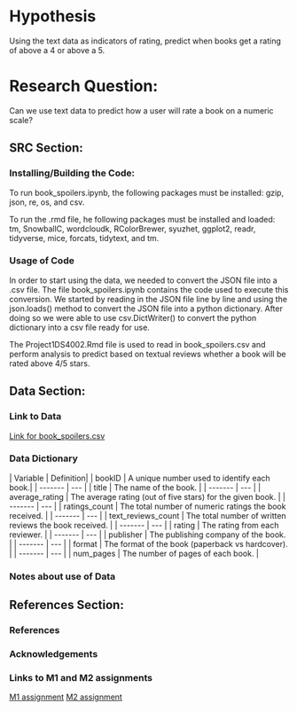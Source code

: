 # Hypothesis
Using the text data as indicators of rating, predict when books get a rating of above a 4 or above a 5.

# Research Question:
Can we use text data to predict how a user will rate a book on a numeric scale?

## SRC Section:

### Installing/Building the Code:
To run book_spoilers.ipynb, the following packages must be installed: gzip, json, re, os, and csv.

To run the .rmd file, he following packages must be installed and loaded: tm, SnowballC, wordcloudk, RColorBrewer, syuzhet, ggplot2, readr, tidyverse, mice, forcats, tidytext, and tm.

### Usage of Code
In order to start using the data, we needed to convert the JSON file into a .csv file. The file book_spoilers.ipynb contains the code used to execute this conversion. We started by reading in the JSON file line by line and using the json.loads() method to convert the JSON file into a python dictionary. After doing so we were able to use csv.DictWriter() to convert the python dictionary into a csv file ready for use.

The Project1DS4002.Rmd file is used to read in book_spoilers.csv and perform analysis to predict based on textual reviews whether a book will be rated above 4/5 stars. 


## Data Section:

### Link to Data
[Link for book_spoilers.csv](https://drive.google.com/uc?id=196W2kDoZXRPjzbTjM6uvTidn6aTpsFnS)

### Data Dictionary
| Variable | Definition| 
| bookID | A unique number used to identify each book.| 
| ------- | --- |
| title | The name of the book. | 
| ------- | --- |
| average_rating | The average rating (out of five stars) for the given book. |
| ------- | --- |
| ratings_count | The total number of numeric ratings the book received. | 
| ------- | --- |
| text_reviews_count | The total number of written reviews the book received. |
| ------- | --- |
| rating | The rating from each reviewer. |
| ------- | --- |
| publisher | The publishing company of the book. |
| ------- | --- |
| format | The format of the book (paperback vs hardcover). | 
| ------- | --- |
| num_pages | The number of pages of each book. |

### Notes about use of Data

## References Section:

### References

### Acknowledgements

### Links to M1 and M2 assignments
[M1 assignment](file:///C:/Users/amsha/Downloads/M1P1,%20Samshamo%20.pdf)
[M2 assignment](file:///C:/Users/amsha/Downloads/MI2.pdf)


